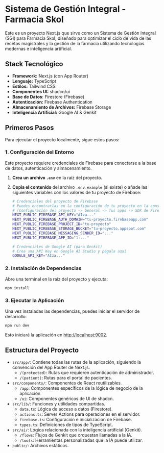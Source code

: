 # Sistema de Gestión Integral - Farmacia Skol

Este es un proyecto Next.js que sirve como un Sistema de Gestión Integral (SGI) para Farmacia Skol, diseñado para optimizar el ciclo de vida de las recetas magistrales y la gestión de la farmacia utilizando tecnologías modernas e inteligencia artificial.

## Stack Tecnológico

- **Framework:** Next.js (con App Router)
- **Lenguaje:** TypeScript
- **Estilos:** Tailwind CSS
- **Componentes UI:** shadcn/ui
- **Base de Datos:** Firestore (Firebase)
- **Autenticación:** Firebase Authentication
- **Almacenamiento de Archivos:** Firebase Storage
- **Inteligencia Artificial:** Google AI & Genkit

## Primeros Pasos

Para ejecutar el proyecto localmente, sigue estos pasos:

### 1. Configuración del Entorno

Este proyecto requiere credenciales de Firebase para conectarse a la base de datos, autenticación y almacenamiento.

1.  **Crea un archivo `.env`** en la raíz del proyecto.
2.  **Copia el contenido** del archivo `.env.example` (si existe) o añade las siguientes variables con los valores de tu proyecto de Firebase:

    ```bash
    # Credenciales del proyecto de Firebase
    # Puedes encontrarlas en la configuración de tu proyecto en la consola de Firebase
    # (Configuración del proyecto -> General -> Tus apps -> SDK de Firebase -> Configuración)
    NEXT_PUBLIC_FIREBASE_API_KEY="AIza..."
    NEXT_PUBLIC_FIREBASE_AUTH_DOMAIN="tu-proyecto.firebaseapp.com"
    NEXT_PUBLIC_FIREBASE_PROJECT_ID="tu-proyecto"
    NEXT_PUBLIC_FIREBASE_STORAGE_BUCKET="tu-proyecto.appspot.com"
    NEXT_PUBLIC_FIREBASE_MESSAGING_SENDER_ID="..."
    NEXT_PUBLIC_FIREBASE_APP_ID="1:..."

    # Credenciales de Google AI (para Genkit)
    # Crea una API Key en Google AI Studio y pégala aquí
    GOOGLE_API_KEY="AIza..."
    ```

### 2. Instalación de Dependencias

Abre una terminal en la raíz del proyecto y ejecuta:

```bash
npm install
```

### 3. Ejecutar la Aplicación

Una vez instaladas las dependencias, puedes iniciar el servidor de desarrollo:

```bash
npm run dev
```

Esto iniciará la aplicación en [http://localhost:9002](http://localhost:9002).

## Estructura del Proyecto

-   `src/app/`: Contiene todas las rutas de la aplicación, siguiendo la convención del App Router de Next.js.
    -   `/(protected)`: Rutas que requieren autenticación de administrador.
    -   `/(patient)`: Rutas para el portal de pacientes.
-   `src/components/`: Componentes de React reutilizables.
    -   `/app`: Componentes específicos de la lógica de negocio de la aplicación.
    -   `/ui`: Componentes genéricos de UI de shadcn.
-   `src/lib/`: Funciones y utilidades compartidas.
    -   `data.ts`: Lógica de acceso a datos (Firestore).
    -   `actions.ts`: Server Actions para operaciones en el servidor.
    -   `firebase.ts`: Configuración e inicialización de Firebase.
    -   `types.ts`: Definiciones de tipos de TypeScript.
-   `src/ai/`: Lógica relacionada con la inteligencia artificial (Genkit).
    -   `/flows`: Flujos de Genkit que orquestan llamadas a la IA.
    -   `/tools`: Herramientas personalizadas que la IA puede utilizar.
-   `public/`: Archivos estáticos.
